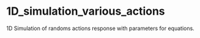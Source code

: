 # 1D_simulation_various_actions
1D Simulation of randoms actions response with parameters for equations.
